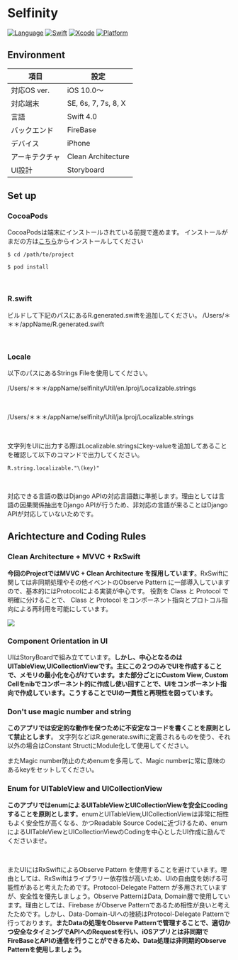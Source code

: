 # Selfinity

[![Language](https://img.shields.io/badge/language-swift-orange.svg?style=flat)](https://developer.apple.com/swift)
[![Swift](https://img.shields.io/badge/Swift-4.0-orange.svg)](https://swift.org)
[![Xcode](https://img.shields.io/badge/Xcode-10.0-blue.svg)](https://developer.apple.com/xcode)
[![Platform](https://img.shields.io/cocoapods/p/TabPageViewController.svg?style=flat)](http://cocoapods.org/pods/TabPageViewController)

## Environment
|項目|設定|
|----|----|
|対応OS ver.|iOS 10.0〜|
|対応端末| SE, 6s, 7, 7s, 8, X |
|言語|Swift 4.0|
|バックエンド|FireBase| 
|デバイス|iPhone|
|アーキテクチャ|Clean Architecture|
|UI設計|Storyboard|


## Set up

### CocoaPods

CocoaPodsは端末にインストールされている前提で進めます。
インストールがまだの方は[こちら](http://qiita.com/satoken0417/items/479bcdf91cff2634ffb1)からインストールしてください<br>


```
$ cd /path/to/project

$ pod install
```

<br>

### R.swift

ビルドして下記のパスにあるR.generated.swiftを追加してください。
/Users/＊＊＊/appName/R.generated.swift

<br>

### Locale

 以下のパスにあるStrings Fileを使用してください。
 
 /Users/＊＊＊/appName/selfinity/Util/en.lproj/Localizable.strings
 
 <br>

/Users/＊＊＊/appName/selfinity/Util/ja.lproj/Localizable.strings


<br>


文字列をUIに出力する際はLocalizable.stringsにkey-valueを追加してあることを確認して以下のコマンドで出力してください。


```
R.string.localizable."\(key)"
```


<br>


対応できる言語の数はDjango APIの対応言語数に準拠します。理由としては言語の因果関係抽出をDjango APIが行うため、非対応の言語が来ることはDjango APIが対応していないためです。


## Arichtecture and Coding Rules

### Clean Architecture + MVVC + RxSwift

**今回のProjectではMVVC + Clean Architecture を採用しています**。RxSwiftに関しては非同期処理やその他イベントのObserve Pattern に一部導入していますので、基本的にはProtocolによる実装が中心です。
役割を Class と Protocol で明確に分けることで、 Class と Protocol をコンポーネント指向とプロトコル指向による再利用を可能にしています。

![](https://camo.qiitausercontent.com/d42637dd903e451f6eedd267dd19ab21ee442324/68747470733a2f2f71696974612d696d6167652d73746f72652e73332e616d617a6f6e6177732e636f6d2f302f3133373132362f66623631393232622d613363392d303233392d643933612d3631313731376163616462662e6a706567)


### Component Orientation in UI

UIはStoryBoardで組み立てています。**しかし、中心となるのはUITableView,UICollectionViewです。主にこの２つのみでUIを作成することで、メモリの最小化を心がけています。また部分ごとにCustom View, Custom Cellをnibでコンポーネント的に作成し使い回すことで、UIをコンポーネント指向で作成しています。こうすることでUIの一貫性と再現性を図っています。**


### Don't use magic number and string

**このアプリでは安定的な動作を保つために不安定なコードを書くことを原則として禁止とします**。
文字列などはR.generate.swiftに定義されるものを使う、それ以外の場合はConstant StructにModule化して使用してください。

またMagic number防止のためenumを多用して、Magic numberに常に意味のあるkeyをセットしてください。

### Enum for UITableView and UICollectionView

**このアプリではenumによるUITableViewとUICollectionViewを安全にcodingすることを原則とします**。enumとUITableView,UICollectionViewは非常に相性もよく安全性が高くなる、かつReadable Source Codeに近づけるため、enumによるUITableViewとUICollectionViewのCodingを中心としたUI作成に励んでくださいませ。



<br>


またUIにはRxSwiftによるObserve Pattern を使用することを避けています。理由としては、RxSwiftはライブラリー依存性が高いため、UIの自由度を妨げる可能性があると考えたためです。Protocol-Delegate Pattern が多用されていますが、安全性を優先しましょう。Observe PatternはData, Domain層で使用しています。理由としては、Firebase がObserve Patternであるため相性が良いと考えたためです。しかし、Data-Domain-UIへの接続はProtocol-Delegate Patternで行っております。**またDataの処理をObserve Patternで管理することで、適切かつ安全なタイミングでAPIへのRequestを行い、iOSアプリとは非同期でFireBaseとAPIの通信を行うことができるため、Data処理は非同期的Observe Patternを使用しましょう。**
